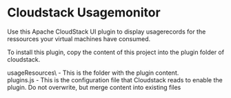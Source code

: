 # Cloudstack Usagemonitor

Use this Apache CloudStack UI plugin to display usagerecords for the ressources your virtual machines have consumed.

To install this plugin, copy the content of this project into the plugin folder of cloudstack.

usageResources\ - This is the folder with the plugin content.  
plugins.js - This is the configuration file that Cloudstack reads to enable the plugin. Do not overwrite, but merge content into existing files  
